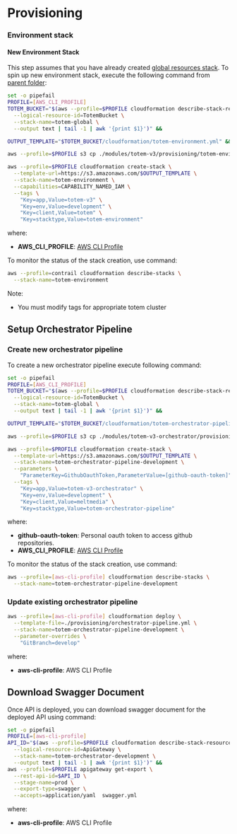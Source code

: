 # Provisioning

### Environment stack

#### New Environment Stack
This step assumes that you have already created [global resources stack](./global-resources-stack).
To spin up new environment stack, execute the following command from [parent folder](..): 


```bash
set -o pipefail
PROFILE=[AWS_CLI_PROFILE]
TOTEM_BUCKET="$(aws --profile=$PROFILE cloudformation describe-stack-resource \
  --logical-resource-id=TotemBucket \
  --stack-name=totem-global \
  --output text | tail -1 | awk '{print $1}')" &&

OUTPUT_TEMPLATE="$TOTEM_BUCKET/cloudformation/totem-environment.yml" && 

aws --profile=$PROFILE s3 cp ./modules/totem-v3/provisioning/totem-environment.yml s3://$OUTPUT_TEMPLATE &&

aws --profile=$PROFILE cloudformation create-stack \
  --template-url=https://s3.amazonaws.com/$OUTPUT_TEMPLATE \
  --stack-name=totem-environment \
  --capabilities=CAPABILITY_NAMED_IAM \
  --tags \
    "Key=app,Value=totem-v3" \
    "Key=env,Value=development" \
    "Key=client,Value=totem" \
    "Key=stacktype,Value=totem-environment"
```

where:
- **AWS_CLI_PROFILE**: [AWS CLI Profile](http://docs.aws.amazon.com/cli/latest/userguide/cli-multiple-profiles.html)


To monitor the status of the stack creation, use command:

```bash
aws --profile=contrail cloudformation describe-stacks \
  --stack-name=totem-environment  
```

Note:
- You must modify tags for appropriate totem cluster

## Setup Orchestrator Pipeline

### Create new orchestrator pipeline

To create a new orchestrator pipeline execute following command: 

```bash
set -o pipefail
PROFILE=[AWS_CLI_PROFILE]
TOTEM_BUCKET="$(aws --profile=$PROFILE cloudformation describe-stack-resource \
  --logical-resource-id=TotemBucket \
  --stack-name=totem-global \
  --output text | tail -1 | awk '{print $1}')" &&

OUTPUT_TEMPLATE="$TOTEM_BUCKET/cloudformation/totem-orchestrator-pipeline-development.yml" && 

aws --profile=$PROFILE s3 cp ./modules/totem-v3-orchestrator/provisioning/orchestrator-pipeline.yml s3://$OUTPUT_TEMPLATE &&

aws --profile=$PROFILE cloudformation create-stack \
  --template-url=https://s3.amazonaws.com/$OUTPUT_TEMPLATE \
  --stack-name=totem-orchestrator-pipeline-development \
  --parameters \
    "ParameterKey=GithubOauthToken,ParameterValue=[github-oauth-token]" \
  --tags \
    "Key=app,Value=totem-v3-orchestrator" \
    "Key=env,Value=development" \
    "Key=client,Value=meltmedia" \
    "Key=stacktype,Value=totem-orchestrator-pipeline"
```
where:
- **github-oauth-token**: Personal oauth token to access github repositories.
- **AWS_CLI_PROFILE**: [AWS CLI Profile](http://docs.aws.amazon.com/cli/latest/userguide/cli-multiple-profiles.html)

To monitor the status of the stack creation, use command:

```bash
aws --profile=[aws-cli-profile] cloudformation describe-stacks \
  --stack-name=totem-orchestrator-pipeline-development
```

### Update existing orchestrator pipeline

```bash
aws --profile=[aws-cli-profile] cloudformation deploy \
  --template-file=./provisioning/orchestrator-pipeline.yml \
  --stack-name=totem-orchestrator-pipeline-development \
  --parameter-overrides \
    "GitBranch=develop"
```

where:
- **aws-cli-profile**: AWS CLI Profile


## Download Swagger Document

Once API is deployed, you can download swagger document for the deployed API using command:

```bash
set -o pipefail
PROFILE=[aws-cli-profile]
API_ID="$(aws --profile=$PROFILE cloudformation describe-stack-resource \
  --logical-resource-id=ApiGateway \
  --stack-name=totem-orchestrator-development \
  --output text | tail -1 | awk '{print $1}')" &&
aws --profile=$PROFILE apigateway get-export \
  --rest-api-id=$API_ID \
  --stage-name=prod \
  --export-type=swagger \
  --accepts=application/yaml  swagger.yml
```

where:
- **aws-cli-profile**: AWS CLI Profile
